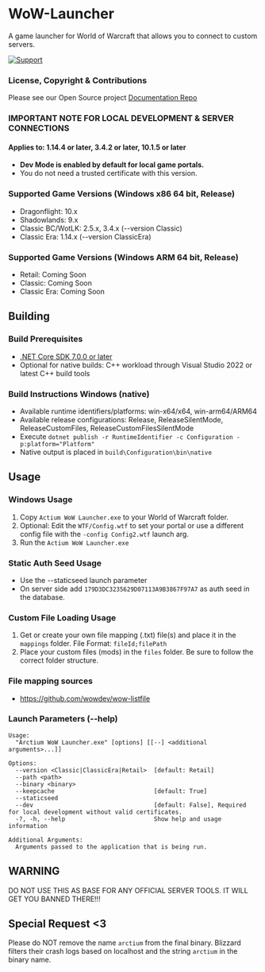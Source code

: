 # WoW-Launcher
A game launcher for World of Warcraft that allows you to connect to custom servers.

[![Support](https://img.shields.io/badge/discord-join-7289DA.svg)](https://arctium.io/discord)

### License, Copyright & Contributions

Please see our Open Source project [Documentation Repo](https://github.com/Arctium/Documentation)

### IMPORTANT NOTE FOR LOCAL DEVELOPMENT & SERVER CONNECTIONS
#### Applies to: 1.14.4 or later, 3.4.2 or later, 10.1.5 or later
* **Dev Mode is enabled by default for local game portals.**
* You do not need a trusted certificate with this version.


### Supported Game Versions (Windows x86 64 bit, Release)
* Dragonflight: 10.x
* Shadowlands: 9.x
* Classic BC/WotLK: 2.5.x, 3.4.x (--version Classic)
* Classic Era: 1.14.x (--version ClassicEra)

### Supported Game Versions (Windows ARM 64 bit, Release)
* Retail: Coming Soon
* Classic: Coming Soon
* Classic Era: Coming Soon

## Building

### Build Prerequisites
* [.NET Core SDK 7.0.0 or later](https://dotnet.microsoft.com/download/dotnet/7.0)
* Optional for native builds: C++ workload through Visual Studio 2022 or latest C++ build tools

### Build Instructions Windows (native)
* Available runtime identifiers/platforms: win-x64/x64, win-arm64/ARM64
* Available release configurations: Release, ReleaseSilentMode, ReleaseCustomFiles, ReleaseCustomFilesSilentMode
* Execute `dotnet publish -r RuntimeIdentifier -c Configuration -p:platform="Platform"`
* Native output is placed in `build\Configuration\bin\native`

## Usage

### Windows Usage
1. Copy `Actium WoW Launcher.exe` to your World of Warcraft folder.
2. Optional: Edit the `WTF/Config.wtf` to set your portal or use a different config file with the `-config Config2.wtf` launch arg.
3. Run the `Actium WoW Launcher.exe`

### Static Auth Seed Usage
* Use the --staticseed launch parameter
* On server side add `179D3DC3235629D07113A9B3867F97A7` as auth seed in the database.

### Custom File Loading Usage
1. Get or create your own file mapping (.txt) file(s) and place it in the `mappings` folder.
   File Format: `fileId;filePath`
2. Place your custom files (mods) in the `files` folder. Be sure to follow the correct folder structure.

### File mapping sources
* https://github.com/wowdev/wow-listfile

### Launch Parameters (--help)
```
Usage:
  "Arctium WoW Launcher.exe" [options] [[--] <additional arguments>...]]

Options:
  --version <Classic|ClassicEra|Retail>  [default: Retail]
  --path <path>
  --binary <binary>
  --keepcache                            [default: True]
  --staticseed
  --dev                                  [default: False], Required for local development without valid certificates.
  -?, -h, --help                         Show help and usage information

Additional Arguments:
  Arguments passed to the application that is being run.
```

## WARNING

DO NOT USE THIS AS BASE FOR ANY OFFICIAL SERVER TOOLS.
IT WILL GET YOU BANNED THERE!!!

## Special Request <3

Please do NOT remove the name `arctium` from the final binary.
Blizzard filters their crash logs based on localhost and the string `arctium` in the binary name. 
